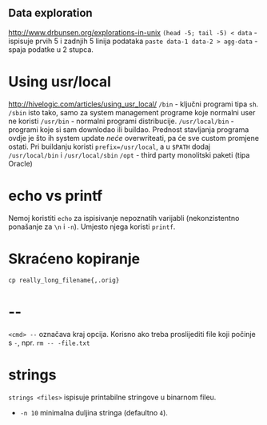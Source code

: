 ## Data exploration
http://www.drbunsen.org/explorations-in-unix
`(head -5; tail -5) < data` - ispisuje prvih 5 i zadnjih 5 linija podataka
`paste data-1 data-2 > agg-data` - spaja podatke u 2 stupca.

# Using usr/local
http://hivelogic.com/articles/using_usr_local/
`/bin` - ključni programi tipa `sh`. `/sbin` isto tako, samo za system management programe koje normalni user ne koristi
`/usr/bin` - normalni programi distribucije.
`/usr/local/bin` - programi koje si sam downlodao ili buildao. Prednost stavljanja programa ovdje je što ih system update *neće* overwriteati, pa će sve custom promjene ostati. Pri buildanju koristi `prefix=/usr/local`, a u `$PATH` dodaj `/usr/local/bin` i `/usr/local/sbin`
`/opt` - third party monolitski paketi (tipa Oracle)

# echo vs printf
Nemoj koristiti `echo` za ispisivanje nepoznatih varijabli (nekonzistentno ponašanje za `\n` i `-n`).
Umjesto njega koristi `printf`.

# Skraćeno kopiranje
`cp really_long_filename{,.orig}`

# --
`<cmd> --` označava kraj opcija. Korisno ako treba proslijediti file koji počinje s `-`, npr. `rm -- -file.txt`

# strings
`strings <files>` ispisuje printabilne stringove u binarnom fileu.
  * `-n 10` minimalna duljina stringa (defaultno `4`).
